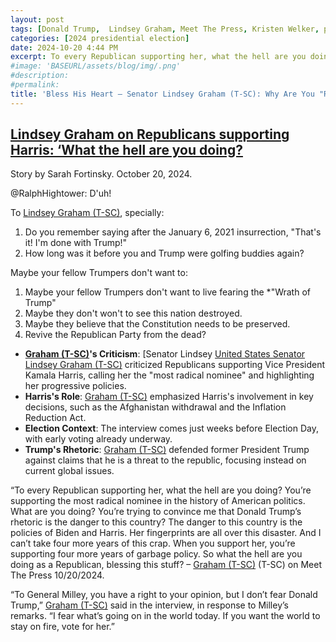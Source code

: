 ```yaml
---
layout: post
tags: [Donald Trump,  Lindsey Graham, Meet The Press, Kristen Welker, peaceful transfer of power, election security]
categories: [2024 presidential election]
date: 2024-10-20 4:44 PM
excerpt: To every Republican supporting her, what the hell are you doing? You’re supporting the most radical nominee in the history of American politics. What are you doing? You’re trying to convince me that Donald Trump’s rhetoric is the danger to this country? The danger to this country is the policies of Biden and Harris. Her fingerprints are all over this disaster. And I can’t take four more years of this crap. When you support her, you’re supporting four more years of garbage policy. So what the hell are you doing as a Republican, blessing this stuff? – Senator Lindsey (T-SC) on Meet The Press 10/20/2024. Maybe they want to return to normalcy – @RalphHightower'
#image: 'BASEURL/assets/blog/img/.png'
#description:
#permalink:
title: 'Bless His Heart – Senator Lindsey Graham (T-SC): Why Are You "Republicans" Supporting Harris?'
---
```



## [Lindsey Graham on Republicans supporting Harris: ‘What the hell are you doing?](https://thehill.com/homenews/campaign/4943731-graham-questions-republicans-backing-harris/)

Story by Sarah Fortinsky. October 20, 2024.

@RalphHightower: D'uh!

To [Lindsey Graham (T-SC)](https://www.lgraham.senate.gov/), specially:

1. Do you remember saying after the January 6, 2021 insurrection, "That's it! I'm done with Trump!"
2. How long was it before you and Trump were golfing buddies again?

Maybe your fellow Trumpers don't want to:

1. Maybe your fellow Trumpers don't want to live fearing the *"Wrath of Trump"
2. Maybe they don't won't to see this nation destroyed.
3. Maybe they believe that the Constitution needs to be preserved.
4. Revive the Republican Party from the dead?

- **[Graham (T-SC)](https://www.lgraham.senate.gov/public/)'s Criticism**: [Senator Lindsey [United States Senator Lindsey Graham (T-SC)](https://www.lgraham.senate.gov/public/) criticized Republicans supporting Vice President Kamala Harris, calling her the "most radical nominee" and highlighting her progressive policies.
- **Harris's Role**: [Graham (T-SC)](https://www.lgraham.senate.gov/public/) emphasized Harris's involvement in key decisions, such as the Afghanistan withdrawal and the Inflation Reduction Act.
- **Election Context**: The interview comes just weeks before Election Day, with early voting already underway.
- **Trump's Rhetoric**: [Graham (T-SC)](https://www.lgraham.senate.gov/public/) defended former President Trump against claims that he is a threat to the republic, focusing instead on current global issues.

“To every Republican supporting her, what the hell are you doing? You’re supporting the most radical nominee in the history of American politics. What are you doing? You’re trying to convince me that Donald Trump’s rhetoric is the danger to this country? The danger to this country is the policies of Biden and Harris. Her fingerprints are all over this disaster. And I can’t take four more years of this crap. When you support her, you’re supporting four more years of garbage policy. So what the hell are you doing as a Republican, blessing this stuff? – [Graham (T-SC)](https://www.lgraham.senate.gov/public/) (T-SC) on Meet The Press 10/20/2024.

“To General Milley, you have a right to your opinion, but I don’t fear Donald Trump,” [Graham (T-SC)](https://www.lgraham.senate.gov/public/) said in the interview, in response to Milley’s remarks. “I fear what’s going on in the world today. If you want the world to stay on fire, vote for her.”

